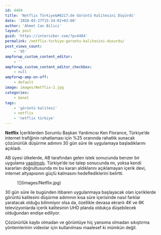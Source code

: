 ```yaml
---
id: 4484
title: 'Netflix Türkiye&#8217;de Görüntü Kalitesini Düşürdü'
date: '2020-03-27T15:34:02+03:00'
author: 'Ahmet Can Bilici'
layout: post
guid: 'https://intersiber.com/?p=4484'
permalink: /netflix-turkiye-goruntu-kalitesini-dusurdu/
post_views_count:
    - '95'
ampforwp_custom_content_editor:
    - ''
ampforwp_custom_content_editor_checkbox:
    - null
ampforwp-amp-on-off:
    - default
image: images/Netflix-2.jpg
categories:
    - Genel
tags:
    - 'görüntü kalitesi'
    - netflix
    - 'netflix türkiye'
---
```


**Netflix** İçeriklerden Sorumlu Başkan Yardımcısı Ken Florance, Türkiye’de internet trafiğinin rahatlaması için %25 oranında rahatlık sunacak çözünürlük düşürme adımını 30 gün süre ile uygulamaya başladıklarını açıkladı.

AB üyesi ülkelerde, AB tarafından gelen istek sonucunda benzer bir uygulama [yapılmıştı](https://intersiber.com/netflix-koronavirus-sebebiyle-video-kalitesini-dusurebilir/). Türkiye’de ise talep sonucunda mı, yoksa kendi kararları doğrultusunda mı bu kararı aldıklarını açıklamayan içerik devi, internet altyapısının güçlü kalmasını hedeflediklerini belirtti.

<figure class="wp-block-image size-full">![](images/Netflix.jpg)</figure>30 gün süre ile bugünden itibaren uygulanmaya başlayacak olan içeriklerde görüntü kalitesini düşürme adımının kısa süre içerisinde nasıl farklar yaratacak olduğu bilinmiyor olsa da, özellikle devasa ekranlı 4K ve 8K televizyonlarda içerik kalitesinin UHD planda oldukça düşebilecek olduğundan endişe ediliyor.

Çözünürlük kaybı olmadan ve görüntüye hiç yansıma olmadan sıkıştırma yöntemlerinin videolar için kullanılması maalesef ki mümkün değil.